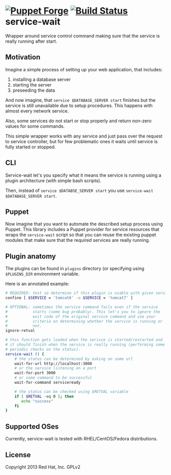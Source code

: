 [![Puppet Forge](http://img.shields.io/puppetforge/v/katello/service_wait.svg)](https://forge.puppetlabs.com/katello/service_wait)
[![Build Status](https://travis.ci.org/theforeman/puppet-service_wait.svg?branch=master)](https://travis-ci.org/Katello/puppet-service_wait)
service-wait
============

Wrapper around service control command making sure that the service
is really running after start.

Motivation
----------

Imagine a simple process of setting up your web application, that
includes:

1. installing a database server
2. starting the server
3. preseeding the data

And now imagine, that `service $DATABASE_SERVER start` finishes but
the service is still unavailable due to setup procedures. This happens
with almost every network service.

Also, some services do not start or stop properly and return non-zero values
for some commands.

This simple wrapper works with any service and just pass over the request
to service controller, but for few problematic ones it waits until service is
fully started or stopped.

CLI
---

Service-wait let's you specify what it means the service
is running using a plugin architecture (with simple bash scripts).

Then, instead of `service $DATABSE_SERVER start` you use `service-wait
$DATABASE_SERVER start`.

Puppet
------

Now imagine that you want to automate the described setup process
using Puppet. This library includes a Puppet provider for service
resources that wraps the `service-wait` script so that you can reuse
the existing puppet modules that make sure that the required services
are really running.

Plugin anatomy
--------------

The plugins can be found in `plugins` directory (or specifying using
`$PLUGINS_DIR` environment variable.

Here is an annotated example:

```bash
# REQUIRED: test so determine if this plugin is usable with given service
confine [ $SERVICE = 'tomcat6' -o $SERVICE = 'tomcat7' ]

# OPTIONAL: sometimes the service command fails even if the service
#           starts (some bug probably). This let's you to ignore the
#           exit code of the original service command and use your
#           criteria on determining whether the service is running or
#           not.
ignore-retval

# this function gets loaded when the serivce is started/restarted and
# it should finish when the service is really running (performing some
# periodic checks on the status).
service-wait () {
    # the status can be determined by asking on some url
    wait-for-url http://localhost:3000
    # or the service listening on a port
    wait-for-port 3000
    # or some command to be successful
    wait-for-command serviceready

    # the status can be checked using $RETVAL variable
    if [ $RETVAL -eq 0 ]; then
       echo "success"
    fi
}
```

Supported OSes
--------------

Currently, service-wait is tested with RHEL/CentOS/Fedora distributions.

License
-------

Copyright 2013 Red Hat, Inc.
GPLv2

